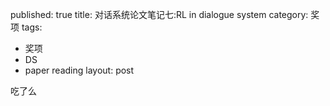 published: true
title: 对话系统论文笔记七:RL in dialogue system
category: 奖项
tags: 
  - 奖项
  - DS
  - paper reading
layout: post

吃了么
